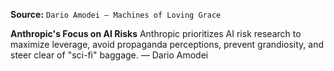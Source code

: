 **Source:** `Dario Amodei — Machines of Loving Grace`

**Anthropic's Focus on AI Risks**
Anthropic prioritizes AI risk research to maximize leverage, avoid propaganda perceptions, prevent grandiosity, and steer clear of "sci-fi" baggage. — Dario Amodei

